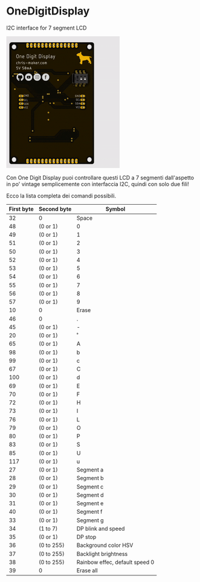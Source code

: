 # OneDigitDisplay
I2C interface for 7 segment LCD


![OneDigitDisplay Iannella Christian](https://github.com/ChristianIannella/OneDigitDisplay/blob/main/Media/OneDigitDisplay%203D.gif)


Con One Digit Display puoi controllare questi LCD a 7 segmenti dall'aspetto in po' vintage semplicemente con interfaccia I2C, quindi con solo due fili!


Ecco la lista completa dei comandi possibili.


| First byte | Second byte | Symbol|
|         ---|          ---|    ---|
|32          |   0         | Space |
|48          |(0 or 1)     |   0   |
|49          |(0 or 1)     |   1  |
|51          |(0 or 1)     |   2   | 
|50          |(0 or 1)     |   3|
|52          |(0 or 1)     |   4|
|53          |(0 or 1)     |   5|
|54          |(0 or 1)     |   6|
|55          |(0 or 1)     |   7|
|56          |(0 or 1)     |   8|
|57          |(0 or 1)     |   9|
|10          |   0         | Erase|
|46          |   0         |   .|
|45          |(0 or 1)     |    -|
|20          |(0 or 1)     |    ˚|
|65          |(0 or 1)     |   A|
|98          |(0 or 1)     |   b|
|99          |(0 or 1)     |   c|
|67          |(0 or 1)     |    C|
|100         |(0 or 1)     |    d|
|69          |(0 or 1)     |    E|
|70          |(0 or 1)     |     F|
|72          |(0 or 1)     |    H|
|73          |(0 or 1)     |    I|
|76          |(0 or 1)     |    L|
|79          |(0 or 1)     |    O|
|80          |(0 or 1)     |    P|
|83          |(0 or 1)     |    S|
|85          |(0 or 1)     |   U|
|117         |(0 or 1)     |   u|
|27          |(0 or 1)     |  Segment a|
|28          |(0 or 1)     |  Segment b|
|29          |(0 or 1)     |  Segment c|
|30          |(0 or 1)     |  Segment d|
|31          |(0 or 1)     |  Segment e|
|40          |(0 or 1)     |  Segment f|
|33          |(0 or 1)     |  Segment g|
|34          |(1 to 7)     |  DP blink and speed|
|35          |(0 or 1)     |  DP stop|
|36          |(0 to 255)   |  Background color HSV      |                  
|37          |(0 to 255)   |  Backlight brightness|
|38          |(0 to 255)   |  Rainbow effec, default speed 0|
|39          |   0         |  Erase all|
